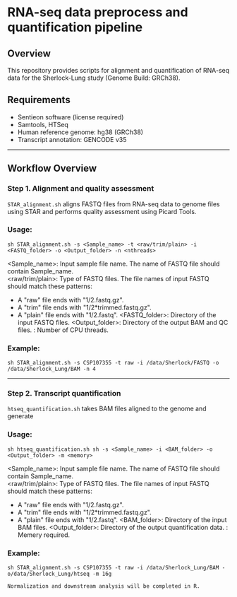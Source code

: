 # RNA-seq data preprocess and quantification pipeline

## Overview  
This repository provides scripts for alignment and quantification of RNA-seq data for the Sherlock-Lung study (Genome Build: GRCh38).

## Requirements  
- Sentieon software (license required)
- Samtools, HTSeq
- Human reference genome: hg38 (GRCh38)
- Transcript annotation: GENCODE v35
---
## Workflow Overview
### Step 1. Alignment and quality assessment
`STAR_alignment.sh` aligns FASTQ files from RNA-seq data to genome files using STAR and performs quality assessment using Picard Tools.
### Usage:
  ```
  sh STAR_alignment.sh -s <Sample_name> -t <raw/trim/plain> -i <FASTQ_folder> -o <Output_folder> -n <nthreads>
  ```
<Sample_name>: Input sample file name. The name of FASTQ file should contain Sample_name.  
<raw/trim/plain>: Type of FASTQ files. The file names of input FASTQ should match these patterns:
  - A "raw" file ends with "1/2.fastq.gz".
  - A "trim" file ends with "1/2*trimmed.fastq.gz".
  - A "plain" file ends with "1/2.fastq".
<FASTQ_folder>: Directory of the input FASTQ files.
<Output_folder>: Directory of the output BAM and QC files.
<nthreads>: Number of CPU threads.

### Example:
  ```
  sh STAR_alignment.sh -s CSP107355 -t raw -i /data/Sherlock/FASTQ -o /data/Sherlock_Lung/BAM -n 4
  ```
---
### Step 2. Transcript quantification
`htseq_quantification.sh` takes BAM files aligned to the genome and generate
### Usage:
  ```
  sh htseq_quantification.sh sh -s <Sample_name> -i <BAM_folder> -o <Output_folder> -m <memory>
  ```
<Sample_name>: Input sample file name. The name of FASTQ file should contain Sample_name.  
<raw/trim/plain>: Type of FASTQ files. The file names of input FASTQ should match these patterns:
  - A "raw" file ends with "1/2.fastq.gz".
  - A "trim" file ends with "1/2*trimmed.fastq.gz".
  - A "plain" file ends with "1/2.fastq".
<BAM_folder>: Directory of the input BAM files.
<Output_folder>: Directory of the output quantification data.
<nthreads>: Memery required.

### Example:
  ```
  sh STAR_alignment.sh -s CSP107355 -t raw -i /data/Sherlock_Lung/BAM -o/data/Sherlock_Lung/htseq -m 16g

Normalization and downstream analysis will be completed in R.
